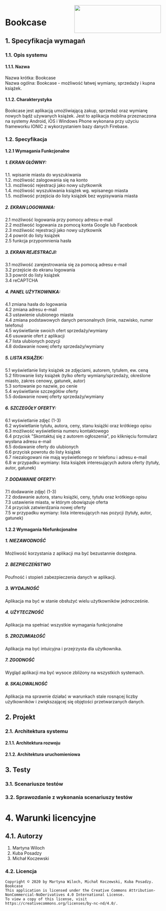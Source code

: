 <img align="right" width="280" height="90" src="https://scontent-waw1-1.xx.fbcdn.net/v/t1.15752-9/100658691_788726541657708_6944595524993417216_n.jpg?_nc_cat=106&_nc_sid=b96e70&_nc_ohc=ur5ostpVil4AX9rQhpM&_nc_ht=scontent-waw1-1.xx&oh=ffcee2febe6175cddb293c7851ad1134&oe=5EF55B47">

# Bookcase

## 1. Specyfikacja wymagań
### 1.1. Opis systemu
#### 1.1.1. Nazwa
Nazwa krótka: Bookcase <br>
Nazwa ogólna: Bookcase - możliwość łatwej wymiany, sprzedaży i kupna książek. 

#### 1.1.2. Charakterystyka
Bookcase jest aplikacją umożliwiającą zakup, sprzedaż oraz wymianę nowych bądź używanych książek. Jest to aplikacja mobilna przeznaczona na systemy Android, iOS i Windows Phone wykonana przy użyciu frameworku IONIC z wykorzystaniem bazy danych Firebase. 

###  1.2. Specyfikacja

#### 1.2.1 Wymagania Funkcjonalne
<h5> 1.	EKRAN GŁÓWNY: </h5>
1.1.	wpisanie miasta do wyszukiwania <br>
1.2.	możliwość zalogowania się na konto <br>
1.3.	możliwość rejestracji jako nowy użytkownik <br>
1.4.	możliwość wyszukiwania książek wg. wpisanego miasta <br>
1.5.	możliwość przejścia do listy książek bez wypisywania miasta <br>
<h5> 2.	EKRAN LOGOWANIA: </h5>
2.1	możliwość logowania przy pomocy adresu e-mail <br>
2.2	możliwość logowania za pomocą konta Google lub Facebook <br>
2.3	możliwość rejestracji jako nowy użytkownik <br>
2.4	powrót do listy książek <br>
2.5	funkcja przypomnienia hasła <br>
<h5> 3.	EKRAN REJESTRACJI: </h5>
3.1	możliwość zarejestrowania się za pomocą adresu e-mail <br>
3.2	przejście do ekranu logowania <br>
3.3	powrót do listy książek <br>
3.4	reCAPTCHA <br>
<h5> 4.	PANEL UŻYTKOWNIKA: </h5>
4.1	zmiana hasła do logowania <br>
4.2	zmiana adresu e-mail <br>
4.3	ustawienie ulubionego miasta <br>
4.4	zmiana podstawowych danych personalnych (imie, nazwisko, numer telefonu) <br>
4.5	wyświetlanie swoich ofert sprzedaży/wymiany <br>
4.6	usuwanie ofert z aplikacji <br>
4.7	lista ulubionych pozycji <br>
4.8	dodawanie nowej oferty sprzedaży/wymiany <br>
<h5> 5.	LISTA KSIĄŻEK: </h5>
5.1	wyświetlanie listy książek ze zdjęciami, autorem, tytułem, ew. ceną <br>
5.2	filtrowanie listy książek (tylko oferty wymiany/sprzedaży, określone miasto, zakres cenowy, gatunek, autor) <br>
5.3	sortowanie po nazwie, po cenie <br>
5.4	wyświetlanie szczegółów oferty <br>
5.5	dodawanie nowej oferty sprzedaży/wymiany <br>
<h5> 6.	SZCZEGÓŁY OFERTY: </h5>
6.1	wyświetlanie zdjęć (1-3) <br>
6.2	wyświetlanie tytułu, autora, ceny, stanu książki oraz krótkiego opisu <br>
6.3	możliwość wyświetlenia numeru kontaktowego <br>
6.4	przycisk "Skontaktuj się z autorem ogłoszenia", po kliknięciu formularz wysłana adresu e-mail <br>
6.5	dodawanie oferty do ulubionych <br>
6.6	przycisk powrotu do listy książek <br>
6.7	niezalogowani nie mają wyświetlonego nr telefonu i adresu e-mail <br>
6.8	w przypadku wymiany: lista książek interesujących autora oferty (tytuły, autor, gatunek) <br>
<h5> 7.	DODAWANIE OFERTY: </h5>
7.1	dodawanie zdjęć (1-3) <br>
7.2	dodawanie autora, stanu książki, ceny, tytułu oraz krótkiego opisu <br>
7.3	ustawienie miasta, w którym obowiązuje oferta <br>
7.4	przycisk zatwierdzania nowej oferty <br>
7.5	w przypadku wymiany: lista interesujących nas pozycji (tytuły, autor, gatunek)<br>


#### 1.2.2 Wymagania Niefunkcjonalne

<h5> 1. NIEZAWODNOŚĆ </h5>
Możliwość korzystania z aplikacji ma być bezustannie dostępna.
<h5> 2. BEZPIECZEŃSTWO </h5>
Poufność i stopień zabezpieczenia danych w aplikacji.
<h5> 3. WYDAJNOŚĆ </h5> 
Aplikacja ma być w stanie obsłużyć wielu użytkowników jednocześnie.
<h5> 4. UŻYTECZNOŚĆ </h5> 
Aplikacja ma spełniać wszystkie wymagania funkcjonalne
<h5> 5. ZROZUMIAŁOŚĆ </h5> 
Aplikacja ma być intuicyjna i przejrzysta dla użytkownika.
<h5> 7. ZGODNOŚĆ </h5> 
Wygląd aplikacji ma być wysoce zbliżony na wszystkich systemach.
<h5> 8. SKALOWALNOŚĆ </h5>  
Aplikacja ma sprawnie działać w warunkach stale rosnącej liczby użytkowników i zwiększającej się objętości przetwarzanych danych.

## 2. Projekt
### 2.1. Architektura systemu
#### 2.1.1. Architektura rozwoju
#### 2.1.2. Architektura uruchomieniowa

## 3. Testy
### 3.1. Scenariusze testów
### 3.2. Sprawozdanie z wykonania scenariuszy testów

# 4. Warunki licencyjne
## 4.1. Autorzy
1. Martyna Wiloch
2. Kuba Posadzy
3. Michał Koczewski

### 4.2. Licencja
```
Copyright © 2020 by Martyna Wiloch, Michał Koczewski, Kuba Posadzy. Bookcase
This application is licensed under the Creative Commons Attribution-NonCommercial-NoDerivatives 4.0 International License.
To view a copy of this license, visit https://creativecommons.org/licenses/by-nc-nd/4.0/.
```

